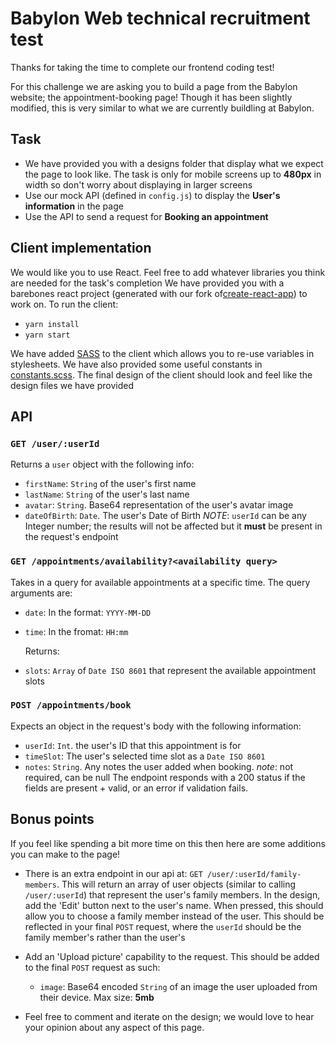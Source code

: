 # Babylon Web technical recruitment test

Thanks for taking the time to complete our frontend coding test!

For this challenge we are asking you to build a page from the Babylon website; the appointment-booking page! Though it has been slightly modified, this is very similar to what we are currently buildling at Babylon.

## Task

* We have provided you with a designs folder that display what we expect the page to look like. The task is only for mobile screens up to **480px** in width so don't worry about displaying in larger screens
* Use our mock API (defined in `config.js`) to display the **User's information** in the page
* Use the API to send a request for **Booking an appointment**

## Client implementation

We would like you to use React. Feel free to add whatever libraries you think are needed for the task's completion
We have provided you with a barebones react project (generated with our fork of[create-react-app](https://github.com/facebook/create-react-app)) to work on.
To run the client:

* `yarn install`
* `yarn start`

We have added [SASS](http://sass-lang.com/) to the client which allows you to re-use variables in stylesheets. We have also provided some useful constants in [constants.scss](./src/constants.scss). The final design of the client should look and feel like the design files we have provided

## API

### `GET /user/:userId`

Returns a `user` object with the following info:

* `firstName`: `String` of the user's first name
* `lastName`: `String` of the user's last name
* `avatar`: `String`. Base64 representation of the user's avatar image
* `dateOfBirth`: `Date`. The user's Date of Birth
  _NOTE_: `userId` can be any Integer number; the results will not be affected but it **must** be present in the request's endpoint

### `GET /appointments/availability?<availability query>`

Takes in a query for available appointments at a specific time.
The query arguments are:

* `date`: In the format: `YYYY-MM-DD`
* `time`: In the fromat: `HH:mm`

  Returns:

* `slots`: `Array` of `Date ISO 8601` that represent the available appointment slots

### `POST /appointments/book`

Expects an object in the request's body with the following information:

* `userId`: `Int`. the user's ID that this appointment is for
* `timeSlot`: The user's selected time slot as a `Date ISO 8601`
* `notes`: `String`. Any notes the user added when booking. _note_: not required, can be null
  The endpoint responds with a 200 status if the fields are present + valid, or an error if validation fails.

## Bonus points

If you feel like spending a bit more time on this then here are some additions you can make to the page!

* There is an extra endpoint in our api at: `GET /user/:userId/family-members`. This will return an array of user objects (similar to calling `/user/:userId`) that represent the user's family members. In the design, add the 'Edit' button next to the user's name. When pressed, this should allow you to choose a family member instead of the user. This should be reflected in your final `POST` request, where the `userId` should be the family member's rather than the user's

* Add an 'Upload picture' capability to the request. This should be added to the final `POST` request as such:

  * `image`: Base64 encoded `String` of an image the user uploaded from their device. Max size: **5mb**

* Feel free to comment and iterate on the design; we would love to hear your opinion about any aspect of this page.
